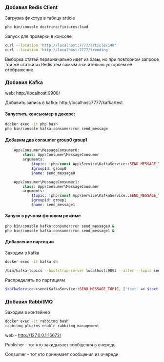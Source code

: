 ### Добавил Redis Client

Загрузка фикстур в таблцу article
```bash
php bin/console doctrine:fixtures:load
```

Запуск для проверки в консоле
```bash 
curl --location 'http://localhost:7777/article/148'
curl --location 'http://localhost:7777/trending'
```

Выборка статей первоначально идет из базы, но при повторном запросе той же статьи из Redis
тем самым значительно ускоряем её отображение.

### Добавил Kafka

web: http://localhost:9900/

Добавить запись в kafka: http://localhost:7777/kafka/test

#### Запустить консьюмер в докере:
```bash
docker exec -it php bash
php bin/console kafka:consumer:run send_message
```

#### Добавим два consumer group0 group1

```php
    App\Consumer\MessageConsumer0:
        class: App\Consumer\MessageConsumer
        arguments:
            $topic: !php/const App\Service\KafkaService::SEND_MESSAGE_TOPIC
            $groupId: group0
            $name: send_message0

    App\Consumer\MessageConsumer1:
        class: App\Consumer\MessageConsumer
        arguments:
            $topic: !php/const App\Service\KafkaService::SEND_MESSAGE_TOPIC
            $groupId: group1
            $name: send_message1
```

#### Запуск в ручном фоновом режиме

```bash
php bin/console kafka:consumer:run send_message0 &
php bin/console kafka:consumer:run send_message1 &
```

#### Добавление партиции

Заходим в kafka
```bash
docker exec -it kafka sh

/bin/kafka-topics --bootstrap-server localhost:9092 --alter --topic send_message --partitions 2
```

Распределять по партициям
```php
$kafkaService->send(KafkaService::SEND_MESSAGE_TOPIC, ['text' => $text . $uniqueId . $i], ($i % 2 === 0) ? 0 : 1);
```


### Добавил RabbitMQ

Заходим в контейнер 
```bash 
docker exec -it rabbitmq bash
rabbitmq-plugins enable rabbitmq_management
```
web - http://127.0.0.1:15672/

Publisher - тот кто закидывает сообщения в очередь


Consumer - тот кто принимает сообщения из очереди
